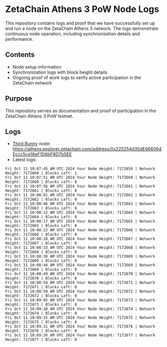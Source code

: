 # ZetaChain Athens 3 PoW Node Logs
This repository contains logs and proof that we have successfully set up and run a node on the ZetaChain Athens 3 network. The logs demonstrate continuous node operation, including synchronization details and performance.

## Contents
- Node setup information
- Synchronization logs with block height details
- Ongoing proof of work logs to verify active participation in the ZetaChain network

## Purpose
This repository serves as documentation and proof of participation in the ZetaChain Athens 3 PoW testnet.

## Logs

- [Third Bunny](https://thirdbunny.xyz/) node: https://athens.explorer.zetachain.com/address/0x225254d35dE666064Eccc5ce16eF1D8bF8D7b5EE
- Latest logs:
```
Fri Oct 11 10:07:45 AM UTC 2024 Your Node Height: 7172659 | Network Height: 7172660 | Blocks Left: 1
Fri Oct 11 10:07:51 AM UTC 2024 Your Node Height: 7172660 | Network Height: 7172660 | Blocks Left: 0
Fri Oct 11 10:07:56 AM UTC 2024 Your Node Height: 7172661 | Network Height: 7172661 | Blocks Left: 0
Fri Oct 11 10:08:01 AM UTC 2024 Your Node Height: 7172662 | Network Height: 7172662 | Blocks Left: 0
Fri Oct 11 10:08:06 AM UTC 2024 Your Node Height: 7172663 | Network Height: 7172663 | Blocks Left: 0
Fri Oct 11 10:08:12 AM UTC 2024 Your Node Height: 7172664 | Network Height: 7172664 | Blocks Left: 0
Fri Oct 11 10:08:17 AM UTC 2024 Your Node Height: 7172665 | Network Height: 7172665 | Blocks Left: 0
Fri Oct 11 10:08:22 AM UTC 2024 Your Node Height: 7172666 | Network Height: 7172666 | Blocks Left: 0
Fri Oct 11 10:08:28 AM UTC 2024 Your Node Height: 7172667 | Network Height: 7172667 | Blocks Left: 0
Fri Oct 11 10:08:33 AM UTC 2024 Your Node Height: 7172668 | Network Height: 7172668 | Blocks Left: 0
Fri Oct 11 10:08:38 AM UTC 2024 Your Node Height: 7172669 | Network Height: 7172669 | Blocks Left: 0
Fri Oct 11 10:08:44 AM UTC 2024 Your Node Height: 7172669 | Network Height: 7172669 | Blocks Left: 0
Fri Oct 11 10:08:49 AM UTC 2024 Your Node Height: 7172670 | Network Height: 7172670 | Blocks Left: 0
Fri Oct 11 10:08:54 AM UTC 2024 Your Node Height: 7172671 | Network Height: 7172671 | Blocks Left: 0
Fri Oct 11 10:08:59 AM UTC 2024 Your Node Height: 7172672 | Network Height: 7172672 | Blocks Left: 0
Fri Oct 11 10:09:05 AM UTC 2024 Your Node Height: 7172673 | Network Height: 7172673 | Blocks Left: 0
Fri Oct 11 10:09:10 AM UTC 2024 Your Node Height: 7172674 | Network Height: 7172674 | Blocks Left: 0
Fri Oct 11 10:09:15 AM UTC 2024 Your Node Height: 7172675 | Network Height: 7172675 | Blocks Left: 0
Fri Oct 11 10:09:21 AM UTC 2024 Your Node Height: 7172676 | Network Height: 7172676 | Blocks Left: 0
Fri Oct 11 10:09:26 AM UTC 2024 Your Node Height: 7172677 | Network Height: 7172677 | Blocks Left: 0
```
